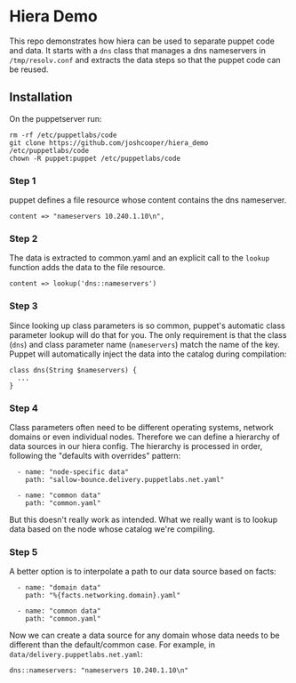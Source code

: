 # Hiera Demo

This repo demonstrates how hiera can be used to separate puppet code and data. It starts with a `dns` class that manages a dns nameservers in `/tmp/resolv.conf` and extracts the data steps so that the puppet code can be reused.

## Installation

On the puppetserver run:

```
rm -rf /etc/puppetlabs/code
git clone https://github.com/joshcooper/hiera_demo /etc/puppetlabs/code
chown -R puppet:puppet /etc/puppetlabs/code
```

### Step 1

puppet defines a file resource whose content contains the dns nameserver.

```
content => "nameservers 10.240.1.10\n",
```

### Step 2

The data is extracted to common.yaml and an explicit call to the `lookup` function adds the data to the file resource.

```
content => lookup('dns::nameservers')
```

### Step 3

Since looking up class parameters is so common, puppet's automatic class parameter lookup will do that for you. The only requirement is that the class (`dns`) and class parameter name (`nameservers`) match the name of the key. Puppet will automatically inject the data into the catalog during compilation:

```
class dns(String $nameservers) {
  ...
}
```

### Step 4

Class parameters often need to be different operating systems, network domains or even individual nodes. Therefore we can define a hierarchy of data sources in our hiera config. The hierarchy is processed in order, following the "defaults with overrides" pattern:

```
  - name: "node-specific data"
    path: "sallow-bounce.delivery.puppetlabs.net.yaml"

  - name: "common data"
    path: "common.yaml"
```

But this doesn't really work as intended. What we really want is to lookup data based on the node whose catalog we're compiling.

### Step 5

A better option is to interpolate a path to our data source based on facts:

```
  - name: "domain data"
    path: "%{facts.networking.domain}.yaml"

  - name: "common data"
    path: "common.yaml"
```

Now we can create a data source for any domain whose data needs to be different than the default/common case. For example, in `data/delivery.puppetlabs.net.yaml`:

```
dns::nameservers: "nameservers 10.240.1.10\n"
```

